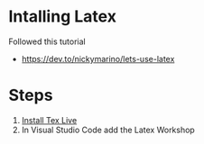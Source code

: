 # Intalling Latex
Followed this tutorial
- https://dev.to/nickymarino/lets-use-latex

# Steps
1. [Install Tex Live](https://www.tug.org/texlive/) 
2. In Visual Studio Code add the Latex Workshop